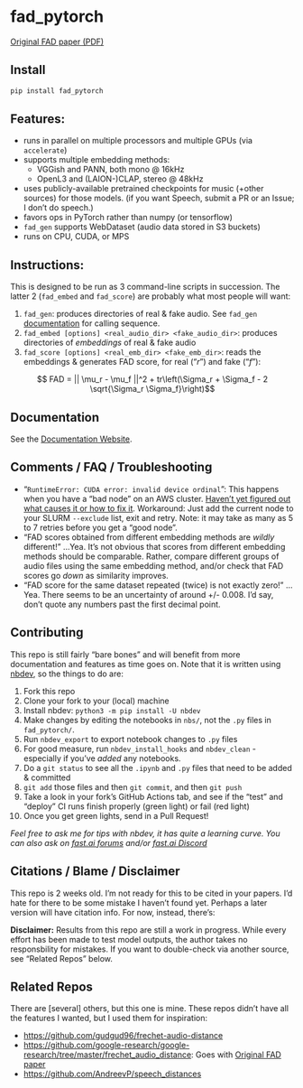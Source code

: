 fad_pytorch
================

<!-- WARNING: THIS FILE WAS AUTOGENERATED! DO NOT EDIT! -->

[Original FAD paper (PDF)](https://arxiv.org/pdf/1812.08466.pdf)

## Install

``` sh
pip install fad_pytorch
```

## Features:

- runs in parallel on multiple processors and multiple GPUs (via
  `accelerate`)
- supports multiple embedding methods:
  - VGGish and PANN, both mono @ 16kHz
  - OpenL3 and (LAION-)CLAP, stereo @ 48kHz
- uses publicly-available pretrained checkpoints for music (+other
  sources) for those models. (if you want Speech, submit a PR or an
  Issue; I don’t do speech.)
- favors ops in PyTorch rather than numpy (or tensorflow)
- `fad_gen` supports WebDataset (audio data stored in S3 buckets)
- runs on CPU, CUDA, or MPS

## Instructions:

This is designed to be run as 3 command-line scripts in succession. The
latter 2 (`fad_embed` and `fad_score`) are probably what most people
will want:

1.  `fad_gen`: produces directories of real & fake audio. See `fad_gen`
    [documentation](https://drscotthawley.github.io/fad_pytorch/fad_gen.html)
    for calling sequence.
2.  `fad_embed [options] <real_audio_dir> <fake_audio_dir>`: produces
    directories of *embeddings* of real & fake audio
3.  `fad_score [options] <real_emb_dir> <fake_emb_dir>`: reads the
    embeddings & generates FAD score, for real (“$r$”) and fake (“$f$”):

$$ FAD = || \mu_r - \mu_f ||^2 + tr\left(\Sigma_r + \Sigma_f - 2 \sqrt{\Sigma_r \Sigma_f}\right)$$

## Documentation

See the [Documentation
Website](https://drscotthawley.github.io/fad_pytorch/).

## Comments / FAQ / Troubleshooting

- “`RuntimeError: CUDA error: invalid device ordinal`”: This happens
  when you have a “bad node” on an AWS cluster. [Haven’t yet figured out
  what causes it or how to fix
  it](https://discuss.huggingface.co/t/solved-accelerate-accelerator-cuda-error-invalid-device-ordinal/21509/1).
  Workaround: Just add the current node to your SLURM `--exclude` list,
  exit and retry. Note: it may take as many as 5 to 7 retries before you
  get a “good node”.
- “FAD scores obtained from different embedding methods are *wildly*
  different!” …Yea. It’s not obvious that scores from different
  embedding methods should be comparable. Rather, compare different
  groups of audio files using the same embedding method, and/or check
  that FAD scores go *down* as similarity improves.
- “FAD score for the same dataset repeated (twice) is not exactly zero!”
  …Yea. There seems to be an uncertainty of around +/- 0.008. I’d say,
  don’t quote any numbers past the first decimal point.

## Contributing

This repo is still fairly “bare bones” and will benefit from more
documentation and features as time goes on. Note that it is written
using [nbdev](https://nbdev.fast.ai/), so the things to do are:

1.  Fork this repo
2.  Clone your fork to your (local) machine
3.  Install nbdev: `python3 -m pip install -U nbdev`
4.  Make changes by editing the notebooks in `nbs/`, not the `.py` files
    in `fad_pytorch/`.
5.  Run `nbdev_export` to export notebook changes to `.py` files
6.  For good measure, run `nbdev_install_hooks` and `nbdev_clean` -
    especially if you’ve *added* any notebooks.
7.  Do a `git status` to see all the `.ipynb` and `.py` files that need
    to be added & committed
8.  `git add` those files and then `git commit`, and then `git push`
9.  Take a look in your fork’s GitHub Actions tab, and see if the “test”
    and “deploy” CI runs finish properly (green light) or fail (red
    light)
10. Once you get green lights, send in a Pull Request!

*Feel free to ask me for tips with nbdev, it has quite a learning curve.
You can also ask on [fast.ai forums](https://forums.fast.ai/) and/or
[fast.ai
Discord](https://discord.com/channels/689892369998676007/887694559952400424)*

## Citations / Blame / Disclaimer

This repo is 2 weeks old. I’m not ready for this to be cited in your
papers. I’d hate for there to be some mistake I haven’t found yet.
Perhaps a later version will have citation info. For now, instead,
there’s:

**Disclaimer:** Results from this repo are still a work in progress.
While every effort has been made to test model outputs, the author takes
no responsbility for mistakes. If you want to double-check via another
source, see “Related Repos” below.

## Related Repos

There are \[several\] others, but this one is mine. These repos didn’t
have all the features I wanted, but I used them for inspiration:

- https://github.com/gudgud96/frechet-audio-distance
- https://github.com/google-research/google-research/tree/master/frechet_audio_distance:
  Goes with [Original FAD paper](https://arxiv.org/pdf/1812.08466.pdf)
- https://github.com/AndreevP/speech_distances
